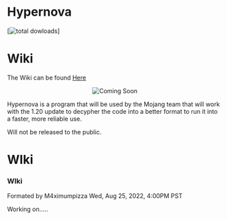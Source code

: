 # Hypernova
[![total dowloads](ComingSoon)]

# Wiki

The Wiki can be found [Here](ComingSoon)

<p align="center">
  <img src="ComingSoon" alt="Coming Soon">
</p>

Hypernova is a program that will be used by the Mojang team that will work with the 1.20 update to decypher the code
into a better format to run it into a faster, more reliable use. 

Will not be released to the public.

# WIki



### WIki
Formated by M4ximumpizza Wed, Aug 25, 2022, 4:00PM PST

Working on.....
